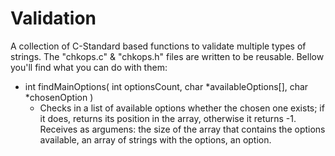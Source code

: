 # Validation
A collection of C-Standard based functions to validate multiple types of strings. The "chkops.c" & "chkops.h" files are written to be reusable.
Bellow you'll find what you can do with them:

*	int findMainOptions( int optionsCount, char *availableOptions[], char *chosenOption )
	*	Checks in a list of available options whether the chosen one exists; if it does, returns its position in the array, otherwise it returns -1. Receives as argumens: the size of the array that contains the options available, an array of strings with the options, an option.

